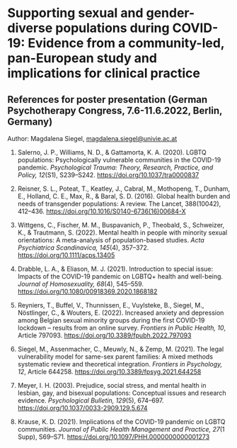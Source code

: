 # Supporting sexual and gender-diverse populations during COVID-19: Evidence from a community-led, pan-European study and implications for clinical practice

## References for poster presentation (German Psychotherapy Congress, 7.6-11.6.2022, Berlin, Germany)

Author: Magdalena Siegel, <magdalena.siegel@univie.ac.at>

1.  Salerno, J. P., Williams, N. D., & Gattamorta, K. A. (2020). LGBTQ
    populations: Psychologically vulnerable communities in the COVID-19
    pandemic. *Psychological Trauma: Theory, Research, Practice, and
    Policy, 12*(S1), S239–S242. <https://doi.org/10.1037/tra0000837>

2.  Reisner, S. L., Poteat, T., Keatley, J., Cabral, M., Mothopeng, T.,
    Dunham, E., Holland, C. E., Max, R., & Baral, S. D. (2016). Global
    health burden and needs of transgender populations: A review. The
    Lancet, 388(10042), 412–436.
    <https://doi.org/10.1016/S0140-6736(16)00684-X>

3.  Wittgens, C., Fischer, M. M., Buspavanich, P., Theobald, S.,
    Schweizer, K., & Trautmann, S. (2022). Mental health in people with
    minority sexual orientations: A meta-analysis of population-based
    studies. *Acta Psychiatrica Scandinavica, 145*(4), 357–372.
    <https://doi.org/10.1111/acps.13405>

4.  Drabble, L. A., & Eliason, M. J. (2021). Introduction to special
    issue: Impacts of the COVID-19 pandemic on LGBTQ+ health and
    well-being. *Journal of Homosexuality, 68*(4), 545–559.
    <https://doi.org/10.1080/00918369.2020.1868182>

5.  Reyniers, T., Buffel, V., Thunnissen, E., Vuylsteke, B., Siegel, M.,
    Nöstlinger, C., & Wouters, E. (2022). Increased anxiety and
    depression among Belgian sexual minority groups during the first
    COVID-19 lockdown – results from an online survey. *Frontiers in
    Public Health, 10*, Article 797093.
    <https://doi.org/10.3389/fpubh.2022.797093>

6.  Siegel, M., Assenmacher, C., Meuwly, N., & Zemp, M. (2021). The
    legal vulnerability model for same-sex parent families: A mixed
    methods systematic review and theoretical integration. *Frontiers in
    Psychology, 12*, Article 644258.
    <https://doi.org/10.3389/fpsyg.2021.644258>

7.  Meyer, I. H. (2003). Prejudice, social stress, and mental health in
    lesbian, gay, and bisexual populations: Conceptual issues and
    research evidence. *Psychological Bulletin, 129*(5), 674–697.
    <https://doi.org/10.1037/0033-2909.129.5.674>

8.  Krause, K. D. (2021). Implications of the COVID-19 pandemic on LGBTQ
    communities. *Journal of Public Health Management and Practice,
    27*(1 Supp), S69–S71. <https://doi.org/10.1097/PHH.0000000000001273>
